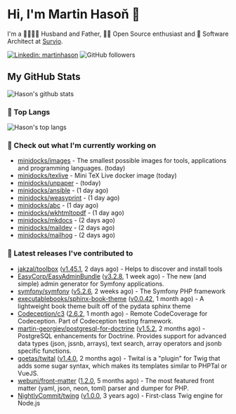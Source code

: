 # Hi, I'm Martin Hasoň 👋

I'm a 👨‍👩‍👧‍👦 Husband and Father, 🧑‍💻 Open Source enthusiast and 📐 Software Architect at [Survio](https://www.survio.com).

[![Linkedin: martinhason](https://img.shields.io/badge/-Martin%20Hasoň-blue?style=flat-square&logo=Linkedin&logoColor=white&link=https://www.linkedin.com/in/martinhason/)](https://www.linkedin.com/in/martinhason/)
![GitHub followers](https://img.shields.io/github/followers/hason?label=Follow&style=social)


## My GitHub Stats
![Hason's github stats](https://github-readme-stats.vercel.app/api?username=hason&show_icons=true&include_all_commits=true&theme=dracula&hide_border=true&hide_title=true)

### 💾 Top Langs
![Hason's top langs](https://github-readme-stats.vercel.app/api/top-langs/?username=hason&layout=compact&theme=dracula&hide_border=true&hide_title=true)

### 👷 Check out what I'm currently working on

- [minidocks/images](https://github.com/minidocks/images) - The smallest possible images for tools, applications and programming languages. (today)
- [minidocks/texlive](https://github.com/minidocks/texlive) - Mini TeX Live docker image (today)
- [minidocks/unpaper](https://github.com/minidocks/unpaper) -  (today)
- [minidocks/ansible](https://github.com/minidocks/ansible) -  (1 day ago)
- [minidocks/weasyprint](https://github.com/minidocks/weasyprint) -  (1 day ago)
- [minidocks/abc](https://github.com/minidocks/abc) -  (1 day ago)
- [minidocks/wkhtmltopdf](https://github.com/minidocks/wkhtmltopdf) -  (1 day ago)
- [minidocks/mkdocs](https://github.com/minidocks/mkdocs) -  (2 days ago)
- [minidocks/maildev](https://github.com/minidocks/maildev) -  (2 days ago)
- [minidocks/mailhog](https://github.com/minidocks/mailhog) -  (2 days ago)

### 🔭 Latest releases I've contributed to

- [jakzal/toolbox](https://github.com/jakzal/toolbox) ([v1.45.1](https://github.com/jakzal/toolbox/releases/tag/v1.45.1), 2 days ago) - Helps to discover and install tools
- [EasyCorp/EasyAdminBundle](https://github.com/EasyCorp/EasyAdminBundle) ([v3.2.8](https://github.com/EasyCorp/EasyAdminBundle/releases/tag/v3.2.8), 1 week ago) - The new (and simple) admin generator for Symfony applications.
- [symfony/symfony](https://github.com/symfony/symfony) ([v5.2.6](https://github.com/symfony/symfony/releases/tag/v5.2.6), 2 weeks ago) - The Symfony PHP framework
- [executablebooks/sphinx-book-theme](https://github.com/executablebooks/sphinx-book-theme) ([v0.0.42](https://github.com/executablebooks/sphinx-book-theme/releases/tag/v0.0.42), 1 month ago) - A lightweight book theme built off of the pydata sphinx theme
- [Codeception/c3](https://github.com/Codeception/c3) ([2.6.2](https://github.com/Codeception/c3/releases/tag/2.6.2), 1 month ago) - Remote CodeCoverage for Codeception. Part of Codeception testing framework.
- [martin-georgiev/postgresql-for-doctrine](https://github.com/martin-georgiev/postgresql-for-doctrine) ([v1.5.2](https://github.com/martin-georgiev/postgresql-for-doctrine/releases/tag/v1.5.2), 2 months ago) - PostgreSQL enhancements for Doctrine. Provides support for advanced data types (json, jssnb, arrays), text search, array operators and jsonb specific functions.
- [goetas/twital](https://github.com/goetas/twital) ([v1.4.0](https://github.com/goetas/twital/releases/tag/v1.4.0), 2 months ago) - Twital is a &#34;plugin&#34; for Twig that adds some sugar syntax, which makes its templates similar to PHPTal or VueJS.
- [webuni/front-matter](https://github.com/webuni/front-matter) ([1.2.0](https://github.com/webuni/front-matter/releases/tag/1.2.0), 5 months ago) - The most featured front matter (yaml, json, neon, toml) parser and dumper for PHP.
- [NightlyCommit/twing](https://github.com/NightlyCommit/twing) ([v1.0.0](https://github.com/NightlyCommit/twing/releases/tag/v1.0.0), 3 years ago) - First-class Twig engine for Node.js
